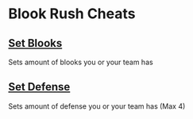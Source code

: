 # Blook Rush Cheats

## [Set Blooks](Set-Blook.js)
Sets amount of blooks you or your team has

## [Set Defense](Set-Defense.js)
Sets amount of defense you or your team has (Max 4)
